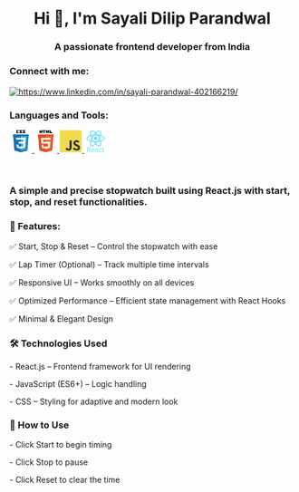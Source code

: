<h1 align="center">Hi 👋, I'm Sayali Dilip Parandwal</h1>
<h3 align="center">A passionate frontend developer from India</h3>

<h3 align="left">Connect with me:</h3>
<p align="left">
<a href="https://linkedin.com/in/https://www.linkedin.com/in/sayali-parandwal-402166219/" target="blank"><img align="center" src="https://raw.githubusercontent.com/rahuldkjain/github-profile-readme-generator/master/src/images/icons/Social/linked-in-alt.svg" alt="https://www.linkedin.com/in/sayali-parandwal-402166219/" height="30" width="40" /></a>
</p>

<h3 align="left">Languages and Tools:</h3>
<p align="left"> <a href="https://www.w3schools.com/css/" target="_blank" rel="noreferrer"> <img src="https://raw.githubusercontent.com/devicons/devicon/master/icons/css3/css3-original-wordmark.svg" alt="css3" width="40" height="40"/> </a> <a href="https://www.w3.org/html/" target="_blank" rel="noreferrer"> <img src="https://raw.githubusercontent.com/devicons/devicon/master/icons/html5/html5-original-wordmark.svg" alt="html5" width="40" height="40"/> </a> <a href="https://developer.mozilla.org/en-US/docs/Web/JavaScript" target="_blank" rel="noreferrer"> <img src="https://raw.githubusercontent.com/devicons/devicon/master/icons/javascript/javascript-original.svg" alt="javascript" width="40" height="40"/> </a> <a href="https://www.php.net" target="_blank" rel="noreferrer"> </a> <a href="https://reactjs.org/" target="_blank" rel="noreferrer"> <img src="https://raw.githubusercontent.com/devicons/devicon/master/icons/react/react-original-wordmark.svg" alt="react" width="40" height="40"/> </a> </p>
<br/>
<h3>A simple and precise stopwatch built using React.js with start, stop, and reset functionalities.</h3>

<h3>🚀 Features:</h3>
<p>✅ Start, Stop & Reset – Control the stopwatch with ease</p>
<p>✅ Lap Timer (Optional) – Track multiple time intervals</p>
<p>✅ Responsive UI – Works smoothly on all devices</p>
<p>✅ Optimized Performance – Efficient state management with React Hooks</p>
<p>✅ Minimal & Elegant Design</p>

<h3>🛠️ Technologies Used</h3>
<p> - React.js – Frontend framework for UI rendering</p>
<p> - JavaScript (ES6+) – Logic handling</p>
<p> - CSS – Styling for adaptive and modern look</p>

<h3>🎯 How to Use</h3>
<p> - Click Start to begin timing</p>
<p> - Click Stop to pause</p>
<p> - Click Reset to clear the time</p>
